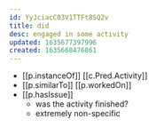 ```yaml
---
id: YyJciacC03V1TTFt8SQ2v
title: did
desc: engaged in some activity
updated: 1635677397996
created: 1635668476861
---
```




- [[p.instanceOf]] [[c.Pred.Activity]]
- [[p.similarTo]] [[p.workedOn]]
- [[p.hasIssue]]
  - was the activity finished?
  - extremely non-specific
